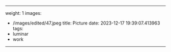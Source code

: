 
---
weight: 1
images:
- /images/edited/47.jpeg
title: Picture
date: 2023-12-17 19:39:07.413963
tags:
- luminar
- work
---